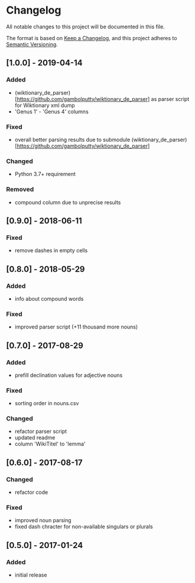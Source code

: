 # Changelog
All notable changes to this project will be documented in this file.

The format is based on [Keep a Changelog](https://keepachangelog.com/en/1.0.0/),
and this project adheres to [Semantic Versioning](https://semver.org/spec/v2.0.0.html).

## [1.0.0] - 2019-04-14
### Added
- (wiktionary_de_parser)[https://github.com/gambolputty/wiktionary_de_parser] as parser script for Wiktionary xml dump
- 'Genus 1' - 'Genus 4' columns

### Fixed
- overall better parsing results due to submodule (wiktionary_de_parser)[https://github.com/gambolputty/wiktionary_de_parser]

### Changed
- Python 3.7+ requirement

### Removed
- compound column due to unprecise results

## [0.9.0] - 2018-06-11
### Fixed
- remove dashes in empty cells

## [0.8.0] - 2018-05-29
### Added
- info about compound words

### Fixed
- improved parser script (+11 thousand more nouns)

## [0.7.0] - 2017-08-29
### Added
- prefill declination values for adjective nouns

### Fixed
- sorting order in nouns.csv

### Changed
- refactor parser script
- updated readme
- column 'WikiTitel' to 'lemma'

## [0.6.0] - 2017-08-17
### Changed
- refactor code

### Fixed
- improved noun parsing
- fixed dash chracter for non-available singulars or plurals

## [0.5.0] - 2017-01-24
### Added
- initial release